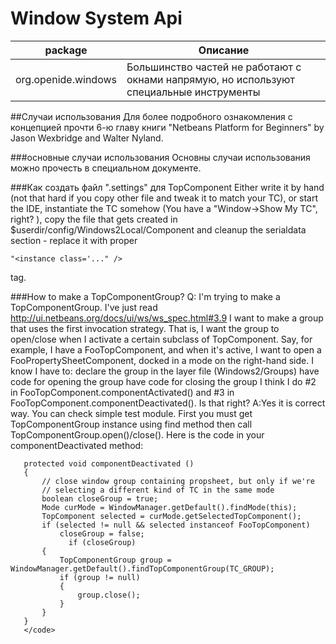 # Window System Api

| package | Описание |
| -- | -- |
| org.openide.windows | Большинство частей не работают с окнами напрямую, но используют специальные инструменты |

##Случаи использования
Для более подробного ознакомления с концепцией прочти 6-ю главу книги "Netbeans Platform for Beginners" by Jason Wexbridge and Walter Nyland.

###основные случаи использования
Основны случаи использования можно прочесть в специальном документе.

###Как создать файл ".settings" для TopComponent
Either write it by hand (not that hard if you copy other file and tweak it to match your TC), or start the IDE, instantiate the TC somehow (You have a "Window->Show My TC", right? ), copy the file that gets created in $userdir/config/Windows2Local/Component and cleanup the serialdata section - replace it with proper 
```
"<instance class='..." />
```
 tag.

###How to make a TopComponentGroup?
Q: I'm trying to make a TopComponentGroup. I've just read http://ui.netbeans.org/docs/ui/ws/ws_spec.html#3.9 I want to make a group that uses the first invocation strategy. That is, I want the group to open/close when I activate a certain subclass of TopComponent. Say, for example, I have a FooTopComponent, and when it's active, I want to open a FooPropertySheetComponent, docked in a mode on the right-hand side. I know I have to:
declare the group in the layer file (Windows2/Groups)
have code for opening the group
have code for closing the group
I think I do #2 in FooTopComponent.componentActivated() and #3 in FooTopComponent.componentDeactivated(). Is that right?
A:Yes it is correct way. You can check simple test module. First you must get TopComponentGroup instance using find method then call TopComponentGroup.open()/close(). Here is the code in your componentDeactivated method:

``` <code src="java">
   protected void componentDeactivated ()
   {
       // close window group containing propsheet, but only if we're
       // selecting a different kind of TC in the same mode
       boolean closeGroup = true;
       Mode curMode = WindowManager.getDefault().findMode(this);
       TopComponent selected = curMode.getSelectedTopComponent();
       if (selected != null && selected instanceof FooTopComponent)
           closeGroup = false;
             if (closeGroup)
       {
           TopComponentGroup group = WindowManager.getDefault().findTopComponentGroup(TC_GROUP);
           if (group != null)
           {
               group.close();
           }
       }
   }  
   </code>
   ```
    